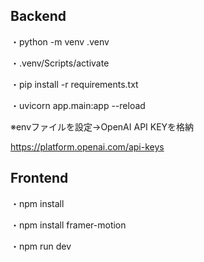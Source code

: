 ## Backend
・python -m venv .venv

・.venv/Scripts/activate

・pip install -r requirements.txt

・uvicorn app.main:app --reload

※envファイルを設定→OpenAI API KEYを格納

https://platform.openai.com/api-keys

## Frontend
・npm install

・npm install framer-motion

・npm run dev
